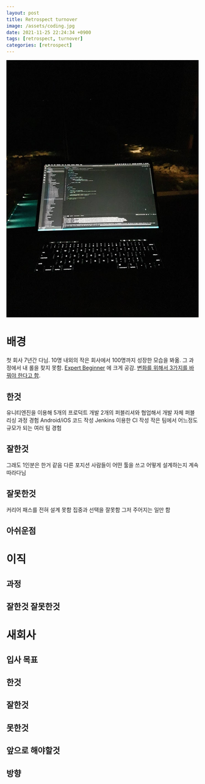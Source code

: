 ```yaml
---
layout: post
title: Retrospect turnover
image: /assets/coding.jpg
date: 2021-11-25 22:24:34 +0900
tags: [retrospect, turnover]
categories: [retrospect]
---
```


![Intro](/assets/coding.jpg)

# 배경
첫 회사 7년간 다님. 
10명 내외의 작은 회사에서 100명까지 성장한 모습을 봐옮.
그 과정에서 내 롤을 찾지 못함. 
[Expert Beginner](https://medium.com/@jwyeom63/%EB%8D%94-%EC%9D%B4%EC%83%81-%EB%B0%B0%EC%9A%B0%EB%A0%A4-%ED%95%98%EC%A7%80-%EC%95%8A%EB%8A%94-%EA%B0%9C%EB%B0%9C%EC%9E%90-expert-beginner%EC%9D%98-%EB%93%B1%EC%9E%A5-dd40c40aeedf) 에 크게 공감.
[변화를 위해서 3가지를 바꿔야 한다고 함](https://brunch.co.kr/@hopesoodo/16).

## 한것
유니티엔진을 이용해 5개의 프로덕트 개발
2개의 퍼블리셔와 협업해서 개발
자체 퍼블리싱 과정 경험
Android/iOS 코드 작성
Jenkins 이용한 CI 작성
작은 팀에서 어느정도 규모가 되는 여러 팀 경험

## 잘한것
그래도 1인분은 한거 같음
다른 포지션 사람들이 어떤 툴을 쓰고 어떻게 설계하는지 계속 따라다님

## 잘못한것
커리어 패스를 전혀 설계 못함
집중과 선택을 잘못함
그저 주어지는 일만 함

## 아쉬운점


# 이직
## 과정

## 잘한것 잘못한것

# 새회사

## 입사 목표
## 한것

## 잘한것

## 못한것

## 앞으로 해야할것

## 방향

